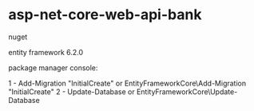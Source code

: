 # asp-net-core-web-api-bank

nuget

entity framework 6.2.0

package manager console:

1 - Add-Migration "InitialCreate" or EntityFrameworkCore\Add-Migration "InitialCreate"
2 - Update-Database or EntityFrameworkCore\Update-Database